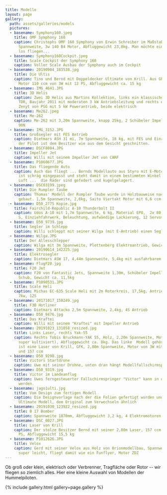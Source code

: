 ```yaml
---
title: Modelle
layout: page
gallery:
  path: assets/galleries/models
  pictures:
  - basename: Symphony160.jpeg
    title: OMF Symphony 160
    caption: Christophs OMF 160 Symphony von Erwin Schreiber im Maßstab 1:2,75, 3,90m
      Spannweite, 3w 140 B4 Motor, Abfluggewicht 23,8kg. Man möchte einsteigen und
      los fliegen...
  - basename: Symphony160Cockpit.jpeg
    title: Scale Cockpit der Symphony 160
    caption: Voller Scale Ausbau der Symphony auch im Cockpit
  - basename: 20190904_183538.jpg
    title: Die Ultis
    caption: Tino und Bernd mit Doppeldecker Ultimate von Krill. Aus GFK, 2,45m Spannweite,
      Motor 110 ccm von 3W mit 12 PS, Abfluggewicht ca. 15 kg
  - basename: IMG_4641.JPG
    title: 3D Helis
    caption: Zwei 3D Helis aus Martins Kollektion, links ein klassischer Henseleit
      TDR, Baujahr 2011 mit moderaten 3 kW Antriebsleitung und rechts ein moderner
      Zenyt von PSG mit 5 kW Powerantrieb, beide elektrisch
  - basename: Me262.jpeg
    title: Me-262
    caption: Me-262 mit 3,20m Spannweite, knapp 25kg, 2 Schübeler Impeller mit je
      90N
  - basename: IMG_3152.JPG
    title: Großsegler mit FES Antrieb
    caption: Dietmars ASH 31 mi, 7m Spannweite, 18 kg, mit FES und Einziehfahrwerk,
      der Pilot ist dem Besitzer wie aus dem Gesicht geschnitten.
  - basename: DSCF8084.JPG
    title: Impeller Jet
    caption: Willi mit seinem Impeller Jet von CARF
  - basename: P1060677.JPG
    title: Das fliegende Auto
    caption: Auch das fliegt ... Bernds Modellauto aus Styro mit E-Motor, die Bodenplatte
      ist schräg eingepasst und steht damit in einem bestimmten Winkel zur angeströmten
      Luft ...  die Räder sind gefedert und kugelgelagert.
  - basename: DSC03199.jpeg
    title: Die Rumpler Taube
    caption: Thomas' Modell der Rumpler Taube wurde in Holzbauweise nach einem Bauplan
      gebaut. 1,5m Spannweite, 2,6kg, Saito Viertakt Motor mit 6,6 ccm
  - basename: D50_2775 Kopie.jpg
    title: Fairchild-Republic A-10 Thunderbolt II
    caption: Udos A-10 mit 1,7m Spannweite, 6 kg, Material EPO,  2x 80 mm EDF, 12
      S, Einziehfahrwerk, Beleuchtung, aufwändige Lackierung, 12 Servos
  - basename: D50_9739.jpg
    title: Segler im Schlepp
    caption: Willi schleppt mit seiner Wilga (mit E-Antrieb) einen Segler in den Himmel.
  - basename: Wilga.JPG
    title: Der Allesschlepper
    caption: Wilga mit 3m Spannweite, Plettenberg Elektroantrieb, Gewicht ca. 12 kg
  - basename: 20190614_142225.jpg
    title: Elektrosegler
    caption: Dietmars ASW 17, 4,44m Spannweite, 5,4kg mit ausfahrbarem Jetec-Impeller
  - basename: FlugF20.jpg
    title: F20 Jet
    caption: F20 von Fantastic Jets, Spannweite 1,30m, Schübeler Impeller mit 100N
      Schub, Gewicht ca. 11,5kg
  - basename: P1090531.JPG
    title: Scale Heli
    caption: Michas EC-635 Scale Heli mit 2m Rotorkreis, 17,5kg, Antrieb Hacker Q80
      7kw, 12S
  - basename: 20171017_150249.jpg
    title: F3B Hotliner
    caption: Dietmars Attacko 2,5m Spannweite, 2,4kg, 4S Antrieb
  - basename: D50_9476.jpg
    title: Das Kraftei
    caption: Willi mit seinem "Kraftei" mit Impeller Antrieb
  - basename: 20191023_131858_resized.jpg
    title: Links Laser, rechts Yak-55
    caption: Rechts Tobis Bruckmann-YAK 55, Holz, 2,20m Spannweite, Motor DA60 (läuft
      super kultiviert), Abfluggewicht ca. 8kg. Das linke  Modell gehört Bernd und
      ist eine Laser von Krill, GFK, 2,80m Spannweite, Motor von 3W mit Heckvergaser
      und 157 ccm
  - basename: D50_9298.jpg
    title: Victors Startdrone
    caption: Uwe mit seiner Drohne, unten dran hängt Modellfallschirmspringer Victor
  - basename: D50_9319.jpg
    title: Victor im Landeanflug
    caption: Uwes ferngesteuerter Fallschirmspringer "Victor" kann in die Hand gelandet
      werden.
  - basename: jago1ulti.jpg
    title: Vom Design zum fertigen Modell
    caption: Die Designvorlage nach der die Folien gefertigt wurden und das fertige
      Ultimate Modell, dem Original zum Verwechseln ähnlich
  - basename: 20191030_123922_resized.jpg
    title: B 17 Bomber
    caption: Spannweite 1870mm, Abfluggewicht 3,2 kg, 4 Elektromotoren 3 Blatt Propeller
  - basename: DSC_0027.JPG
    title: Laser von Krill
    caption: Der stolze Besitzer Bernd mit seiner 2,80m Laser, 157 ccm 3W-Motor, 16
      PS, Abfluggewicht 15,5 kg
  - basename: P1012626.JPG
    title: Velox
    caption: Gerd mit seiner Velox aus Holz von Orionmodellbau, Spannweite 2,60m,
      super leicht, fliegt damit wie ein Funflyer, Motor ZDZ
---
```


Ob groß oder klein, elektrisch oder Verbrenner, Tragfläche oder Rotor -- wir
fliegen so ziemlich alles. Hier eine kleine Auswahl von Modellen der
Hummelpiloten.

{% include gallery.html gallery=page.gallery %}
